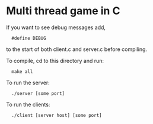Multi thread game in C
======================

If you want to see debug messages add,

      #define DEBUG

to the start of both client.c and server.c before compiling. 

To compile, cd to this directory and run: 

      make all

To run the server: 
      
      ./server [some port]

To run the clients: 

      ./client [server host] [some port]
